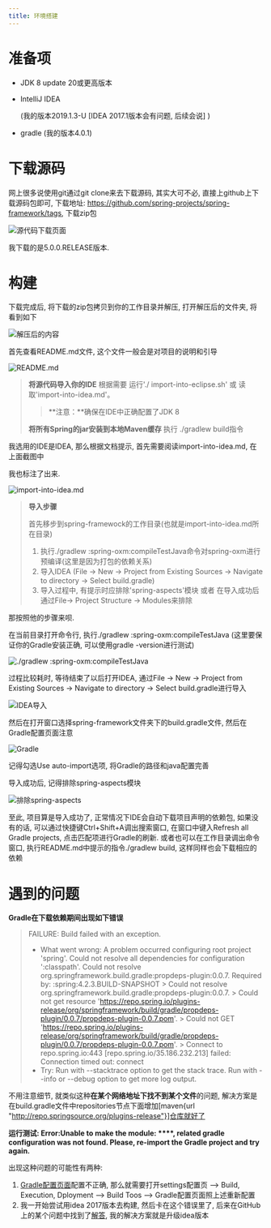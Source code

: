 ```yaml
---
title: 环境搭建
---
```


# 准备项

- JDK 8 update 20或更高版本

- IntelliJ IDEA

   (我的版本2019.1.3-U [IDEA 2017.1版本会有问题, 后续会说] ) 

- gradle (我的版本4.0.1)

# 下载源码

网上很多说使用git通过git clone来去下载源码, 其实大可不必, 直接上github上下载源码包即可, 下载地址: https://github.com/spring-projects/spring-framework/tags, 下载zip包

![源代码下载页面](./img/1-1.png)

我下载的是5.0.0.RELEASE版本.

# 构建

下载完成后, 将下载的zip包拷贝到你的工作目录并解压, 打开解压后的文件夹, 将看到如下

![解压后的内容](./img/1-2.png)

首先查看README.md文件, 这个文件一般会是对项目的说明和引导

![README.md](./img/1-3.png)

> **将源代码导入你的IDE**
> 根据需要 运行'./ import-into-eclipse.sh' 或 读取'import-into-idea.md'。
>
> > **注意：**确保在IDE中正确配置了JDK 8
>
> **将所有Spring的jar安装到本地Maven缓存**
> 执行 ./gradlew build指令

我选用的IDE是IDEA, 那么根据文档提示, 首先需要阅读import-into-idea.md, 在上面截图中

我也标注了出来.

![import-into-idea.md](./img/1-4.png)

> **导入步骤**
>
> 首先移步到spring-framewock的工作目录(也就是import-into-idea.md所在目录)
>
> 1. 执行./gradlew :spring-oxm:compileTestJava命令对spring-oxm进行预编译(这里是因为打包的依赖关系)
> 2. 导入IDEA (File -> New -> Project from Existing Sources -> Navigate to directory -> Select build.gradle)
> 3. 导入过程中, 有提示时应排除'spring-aspects'模块 或者 在导入成功后通过File-> Project Structure -> Modules来排除

那按照他的步骤来呗. 

在当前目录打开命令行, 执行./gradlew :spring-oxm:compileTestJava (这里要保证你的Gradle安装正确, 可以使用gradle -version进行测试)

![./gradlew :spring-oxm:compileTestJava](./img/1-5.png)

过程比较耗时, 等待结束了以后打开IDEA, 通过File -> New -> Project from Existing Sources -> Navigate to directory -> Select build.gradle进行导入

![IDEA导入](./img/1-6.png)

然后在打开窗口选择spring-framework文件夹下的build.gradle文件, 然后在<a name="GradleConfig">Gradle配置页面</a>注意

![Gradle](./img/1-7.png)

记得勾选Use auto-import选项, 将Gradle的路径和java配置完善

导入成功后, 记得排除spring-aspects模块

![排除spring-aspects](./img/1-8.png)

至此, 项目算是导入成功了, 正常情况下IDE会自动下载项目声明的依赖包, 如果没有的话, 可以通过快捷键Ctrl+Shift+A调出搜索窗口, 在窗口中键入Refresh all Gradle projects, 点击匹配项进行Gradle的刷新.  或者也可以在工作目录调出命令窗口, 执行README.md中提示的指令./gradlew build, 这样同样也会下载相应的依赖

# 遇到的问题

**Gradle在下载依赖期间出现如下错误**

> FAILURE: Build failed with an exception.
> * What went wrong:
> A problem occurred configuring root project 'spring'.
> Could not resolve all dependencies for configuration ':classpath'.
> Could not resolve org.springframework.build.gradle:propdeps-plugin:0.0.7.
>      Required by:
>          :spring:4.2.3.BUILD-SNAPSHOT
>       > Could not resolve org.springframework.build.gradle:propdeps-plugin:0.0.7.
>          > Could not get resource 'https://repo.spring.io/plugins-release/org/springframework/build/gradle/propdeps-plugin/0.0.7/propdeps-plugin-0.0.7.pom'.
>             > Could not GET 'https://repo.spring.io/plugins-release/org/springframework/build/gradle/propdeps-plugin/0.0.7/propdeps-plugin-0.0.7.pom'.
>                > Connect to repo.spring.io:443 [repo.spring.io/35.186.232.213] failed: Connection timed out: connect
> * Try:
> Run with --stacktrace option to get the stack trace. Run with --info or --debug option to get more log output.

不用注意细节, 就类似这种**在某个网络地址下找不到某个文件**的问题, 解决方案是在build.gradle文件中repositories节点下面增加[maven{url "http://repo.springsource.org/plugins-release"}]仓库就好了

**运行测试: Error:Unable to make the module: \*\*\*\*, related gradle configuration was not found. Please, re-import the Gradle project and try again.**

出现这种问题的可能性有两种:

1. <a href="#GradleConfig">Gradle配置页面</a>配置不正确, 那么就需要打开settings配置页 --> Build, Execution, Dployment --> Build Toos --> Gradle配置页面照上述重新配置
2. 我一开始尝试用idea 2017版本去构建, 然后卡在这个错误里了, 后来在GitHub上的某个问题中找到了[解答](https://github.com/edvin/tornadofx-idea-plugin/issues/15), 我的解决方案就是升级idea版本